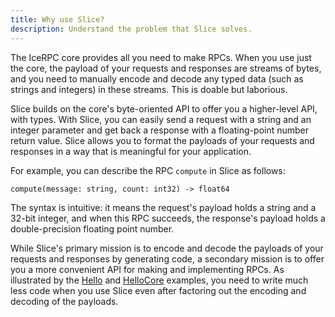 ```yaml
---
title: Why use Slice?
description: Understand the problem that Slice solves.
---
```




The IceRPC core provides all you need to make RPCs. When you use just the core, the payload of your requests and
responses are streams of bytes, and you need to manually encode and decode any typed data (such as strings and integers)
in these streams. This is doable but laborious.

Slice builds on the core's byte-oriented API to offer you a higher-level API, with types. With Slice, you can easily
send a request with a string and an integer parameter and get back a response with a floating-point number return value.
Slice allows you to format the payloads of your requests and responses in a way that is meaningful for your application.

For example, you can describe the RPC `compute` in Slice as follows:

```slice
compute(message: string, count: int32) -> float64
```

The syntax is intuitive: it means the request's payload holds a string and a 32-bit integer, and when this RPC succeeds,
the response's payload holds a double-precision floating point number.

While Slice's primary mission is to encode and decode the payloads of your requests and responses by generating code, a
secondary mission is to offer you a more convenient API for making and implementing RPCs. As illustrated by the
[Hello]() and [HelloCore]() examples, you need to write much less code when you use Slice even after factoring out the
encoding and decoding of the payloads.
